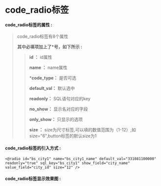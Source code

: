 # code\_radio**标签**

#### code\_radio**标签的属性 :**

> code\_radio标签有8个属性
>
> **其中必填项加上了\*号，如下所示 :**
>
> > **id ：** id属性
> >
> > **name ：** name属性
> >
> > \***code\_type：** 是否可选
> >
> > **default\_val：** 默认选中
> >
> > **readonly：** SQL语句对应的key
> >
> > **no\_show：** 显示名对应的字段
> >
> > **only\_show：** 只显示的选项
> >
> > **size ：** size为尺寸标签,可以填的数值范围为（1-12）,如size="6",button标签的默认size为1

#### code\_radio标签的引入方式 :

```
<@radio id="bs_city1" name="bs_city1_name" default_val="331081100000" readonly="true" sql_key="bs_city1" show_field="city_name" value_field="city_id" size="12" />
```

#### code\_radio标签显示效果图 :



